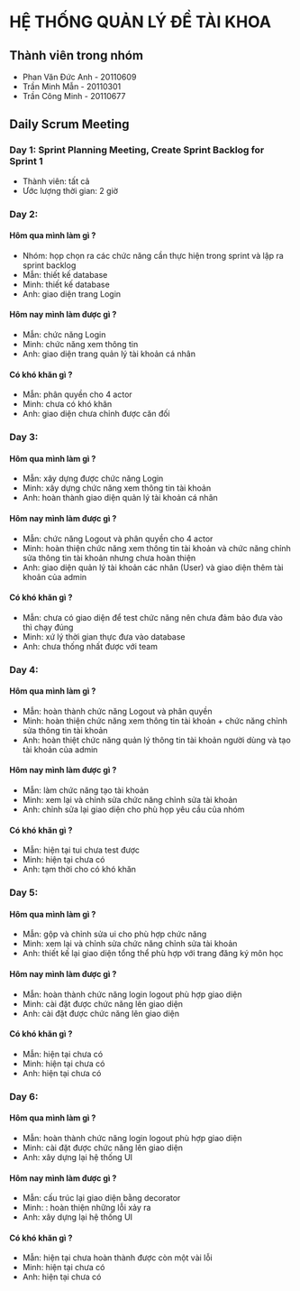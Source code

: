 # HỆ THỐNG QUẢN LÝ ĐỀ TÀI KHOA

## Thành viên trong nhóm
- Phan Văn Đức Anh - 20110609
- Trần Minh Mẫn - 20110301
- Trần Công Minh - 20110677

## Daily Scrum Meeting
### Day 1: Sprint Planning Meeting, Create Sprint Backlog for Sprint 1
- Thành viên: tất cả
- Ước lượng thời gian: 2 giờ

### Day 2:
#### Hôm qua mình làm gì ?
- Nhóm: họp chọn ra các chức năng cần thực hiện trong sprint và lập ra sprint backlog
- Mẫn: thiết kế database
- Minh: thiết kế database
- Anh: giao diện trang Login
#### Hôm nay mình làm được gì ?
- Mẫn: chức năng Login
- Minh: chức năng xem thông tin 
- Anh: giao diện trang quản lý tài khoản cá nhân
#### Có khó khăn gì ?
- Mẫn: phân quyền cho 4 actor
- Minh: chưa có khó khăn
- Anh: giao diện chưa chỉnh được căn đối

### Day 3:
#### Hôm qua mình làm gì ?
- Mẫn: xây dựng được chức năng Login
- Minh: xây dựng chức năng xem thông tin tài khoản
- Anh: hoàn thành giao diện quản lý tài khoản cá nhân
#### Hôm nay mình làm được gì ?
- Mẫn: chức năng Logout và phân quyền cho 4 actor
- Minh: hoàn thiện chức năng xem thông tin tài khoản và chức năng chỉnh sửa thông tin tài khoản nhưng chưa hoàn thiện
- Anh: giao diện quản lý tài khoản các nhân (User) và giao diện thêm tài khoản của admin
#### Có khó khăn gì ?
- Mẫn: chưa có giao diện để test chức năng nên chưa đảm bảo đưa vào thì chạy đúng
- Minh: xứ lý thời gian thực đưa vào database
- Anh: chưa thống nhất được với team

### Day 4:
#### Hôm qua mình làm gì ?
- Mẫn: hoàn thành chức năng Logout và phân quyền
- Minh: hoàn thiện chức năng xem thông tin tài khoản + chức năng chỉnh sửa thông tin tài khoản
- Anh: hoàn thiệt chức năng quản lý thông tin tài khoản người dùng và tạo tài khoản của admin
#### Hôm nay mình làm được gì ?
- Mẫn: làm chức năng tạo tài khoản
- Minh: xem lại và chỉnh sửa chức năng chỉnh sửa tài khoản
- Anh: chỉnh sửa lại giao diện cho phù họp yêu cầu của nhóm 
#### Có khó khăn gì ?
- Mẫn: hiện tại tui chưa test được
- Minh: hiện tại chưa có
- Anh: tạm thời cho có khó khăn

### Day 5:
#### Hôm qua mình làm gì ?
- Mẫn: gộp và chỉnh sửa ui cho phù hợp chức năng
- Minh: xem lại và chỉnh sửa chức năng chỉnh sửa tài khoản
- Anh: thiết kế lại giao diện tổng thể phù hợp với trang đăng ký môn học
#### Hôm nay mình làm được gì ?
- Mẫn: hoàn thành chức năng login logout phù hợp giao diện
- Minh: cài đặt được chức năng lên giao diện
- Anh: cài đặt được chức năng lên giao diện
#### Có khó khăn gì ?
- Mẫn: hiện tại chưa có
- Minh: hiện tại chưa có
- Anh: hiện tại chưa có

### Day 6:
#### Hôm qua mình làm gì ?
- Mẫn: hoàn thành chức năng login logout phù hợp giao diện
- Minh: cài đặt được chức năng lên giao diện
- Anh: xây dựng lại hệ thống UI
#### Hôm nay mình làm được gì ?
- Mẫn: cấu trúc lại giao diện bằng decorator
- Minh: : hoàn thiện những lỗi xảy ra
- Anh: xây dựng lại hệ thống UI
#### Có khó khăn gì ?
- Mẫn: hiện tại chưa hoàn thành được còn một vài lỗi
- Minh: hiện tại chưa có
- Anh: hiện tại chưa có
